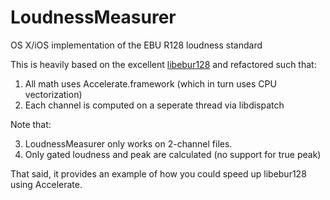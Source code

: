 LoudnessMeasurer
================

OS X/iOS implementation of the EBU R128 loudness standard

This is heavily based on the excellent [libebur128](https://github.com/jiixyj/libebur128) and refactored such that:

1. All math uses Accelerate.framework (which in turn uses CPU vectorization)
2. Each channel is computed on a seperate thread via libdispatch

Note that:

3. LoudnessMeasurer only works on 2-channel files.
4. Only gated loudness and peak are calculated (no support for true peak)

That said, it provides an example of how you could speed up libebur128 using Accelerate.
